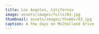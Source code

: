 ```yaml
---
title: Los Angeles, California 
image: assets/images/fulls/03.jpg
thumbnail: assets/images/thumbs/03.jpg
caption: A few days on Mulholland Drive
---
```

